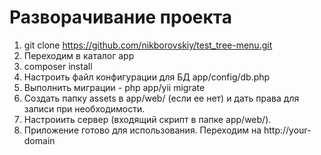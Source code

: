 # Разворачивание проекта
1. git clone https://github.com/nikborovskiy/test_tree-menu.git
2. Переходим в каталог app
3. composer install
4. Настроить файл конфигурации для БД app/config/db.php
5. Выполнить миграции - php app/yii migrate
6. Создать папку assets в app/web/ (если ее нет) и дать права для записи при необходимости.
7. Настроиить сервер (входящий скрипт в папке app/web/).
8. Приложение готово для использования. Переходим на http://your-domain
